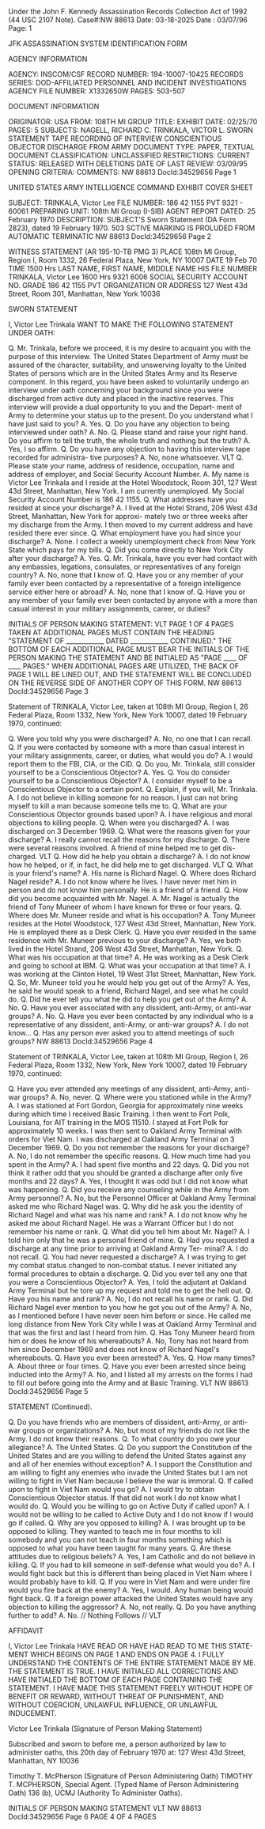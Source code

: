 Under the John F. Kennedy
Assassination Records Collection Act of
1992 (44 USC 2107 Note). Case#:NW
88613 Date: 03-18-2025
Date : 03/07/96
Page: 1

JFK ASSASSINATION SYSTEM
IDENTIFICATION FORM

AGENCY INFORMATION

AGENCY: INSCOM/CSF
RECORD NUMBER: 194-10007-10425
RECORDS SERIES: DOD-AFFILIATED PERSONNEL AND INCIDENT INVESTIGATIONS
AGENCY FILE NUMBER: X1332650W
PAGES: 503-507

DOCUMENT INFORMATION

ORIGINATOR: USA
FROM: 108TH MI GROUP
TITLE: EXHIBIT
DATE: 02/25/70
PAGES: 5
SUBJECTS: NAGELL, RICHARD C.
TRINKALA, VICTOR L.
SWORN STATEMENT
TAPE RECORDING OF INTERVIEW
CONSCIENTIOUS OBJECTOR
DISCHARGE FROM ARMY
DOCUMENT TYPE: PAPER, TEXTUAL DOCUMENT
CLASSIFICATION: UNCLASSIFIED
RESTRICTIONS:
CURRENT STATUS: RELEASED WITH DELETIONS
DATE OF LAST REVIEW: 03/09/95
OPENING CRITERIA:
COMMENTS:
NW 88613 DocId:34529656 Page 1

UNITED STATES ARMY INTELLIGENCE COMMAND
EXHIBIT
COVER SHEET

SUBJECT: TRINKALA, Victor Lee
FILE NUMBER: 186 42 1155
PVT
9321 - 60061
PREPARING UNIT: 108th MI Group (I-SIB)
AGENT REPORT DATED: 25 February 1970
DESCRIPTION: SUBJECT'S Sworn Statement (DA Form 2823),
dated 19 February 1970.
503
SCTIVE MARKING IS PROLUDED FROM AUTOMATIC TERMINATIC
NW 88613 DocId:34529656 Page 2

WITNESS STATEMENT
(AR 195-10-TB PMG 3)
PLACE 108th MI Group, Region I, Room 1332,
26 Federal Plaza, New York, NY 10007
DATE 19 Feb 70
TIME 1500 Hrs
LAST NAME, FIRST NAME, MIDDLE NAME HIS FILE NUMBER
TRINKALA, Victor Lee 1600 Hrs 9321 6006
SOCIAL SECURITY ACCOUNT NO. GRADE
186 42 1155 PVT
ORGANIZATION OR ADDRESS
127 West 43d Street, Room 301, Manhattan, New York 10036

SWORN STATEMENT

I, Victor Lee Trinkala WANT TO MAKE THE FOLLOWING STATEMENT UNDER OATH:

Q. Mr. Trinkala, before we proceed, it is my desire to acquaint you with the purpose
of this interview. The United States Department of Army must be assured of the
character, suitability, and unswerving loyalty to the United States of persons which
are in the United States Army and its Reserve component.
In this regard, you
have been asked to voluntarily undergo an interview under oath concerning your
background since you were discharged from active duty and placed in the inactive
reserves. This interview will provide a dual opportunity to you and the Depart-
ment of Army to determine your status up to the present. Do you understand what
I have just said to you?
A. Yes.
Q. Do you have any objection to being interviewed under oath?
A. No.
Q. Please stand and raise your right hand. Do you affirm to tell the truth, the
whole truth and nothing but the truth?
A. Yes, I so affirm.
Q. Do you have any objection to having this interview tape recorded for administra-
tive purposes?
A. No, none whatsoever. VLT
Q. Please state your name, address of residence, occupation, name and address of
employer, and Social Security Account Number.
A. My name is Victor Lee Trinkala and I reside at the Hotel Woodstock, Room 301,
127 West 43d Street, Manhattan, New York. I am currently unemployed. My Social
Security Account Number is 186 42 1155.
Q. What addresses have you resided at since your discharge?
A. I lived at the Hotel Strand, 206 West 43d Street, Manhattan, New York for approxi-
mately two or three weeks after my discharge from the Army. I then moved to my
current address and have resided there ever since.
Q. What employment have you had since your discharge?
A. None. I collect a weekly unemployment check from New York State which pays for my
bills.
Q. Did you come directly to New York City after your discharge?
A. Yes.
Q. Mr. Trinkala, have you ever had contact with any embassies, legations, consulates,
or representatives of any foreign country?
A. No, none that I know of.
Q. Have you or any member of your family ever been contacted by a representative of
a foreign intelligence service either here or abroad?
A. No, none that I know of.
Q. Have you or any member of your family ever been contacted by anyone with a more
than casual interest in your military assignments, career, or duties?

INITIALS OF PERSON MAKING STATEMENT: VLT
PAGE 1 OF 4 PAGES
TAKEN AT
ADDITIONAL PAGES MUST CONTAIN THE HEADING "STATEMENT OF ____________ DATED ____________ CONTINUED."
THE BOTTOM OF EACH ADDITIONAL PAGE MUST BEAR THE INITIALS OF THE PERSON MAKING THE STATEMENT AND
BE INITIALED AS "PAGE ____ OF ____ PAGES." WHEN ADDITIONAL PAGES ARE UTILIZED, THE BACK OF PAGE 1 WILL
BE LINED OUT, AND THE STATEMENT WILL BE CONCLUDED ON THE REVERSE SIDE OF ANOTHER COPY OF THIS FORM.
NW 88613 DocId:34529656 Page 3

Statement of TRINKALA, Victor Lee, taken at 108th MI Group, Region I, 26 Federal
Plaza, Room 1332, New York, New York 10007, dated 19 February 1970, continued:

Q. Were you told why you were discharged?
A. No, no one that I can recall.
Q. If you were contacted by someone with a more than casual interest in your
military assignments, career, or duties, what would you do?
A. I would report them to the FBI, CIA, or the CID.
Q. Do you, Mr. Trinkala, still consider yourself to be a Conscientious Objector?
A. Yes.
Q. You do consider yourself to be a Conscientious Objector?
A. I consider myself to be a Conscientious Objector to a certain point.
Q. Explain, if you will, Mr. Trinkala.
A. I do not believe in killing someone for no reason. I just can not bring myself
to kill a man because someone tells me to.
Q. What are your Conscientious Objector grounds based upon?
A. I have religious and moral objections to killing people.
Q. When were you discharged?
A. I was discharged on 3 December 1969.
Q. What were the reasons given for your discharge?
A. I really cannot recall the reasons for my discharge.
Q. There were several reasons involved. A friend of mine helped me to get dis-
charged. VLT
Q. How did he help you obtain a discharge?
A. I do not know how he helped, or if, in fact, he did help me to get discharged. VLT
Q. What is your friend's name?
A. His name is Richard Nagel.
Q. Where does Richard Nagel reside?
A. I do not know where he lives. I have never met him in person and do not know
him personally. He is a friend of a friend.
Q. How did you become acquainted with Mr. Nagel.
A. Mr. Nagel is actually the friend of Tony Muneer of whom I have known for three
or four years.
Q. Where does Mr. Muneer reside and what is his occupation?
A. Tony Muneer resides at the Hotel Woodstock, 127 West 43d Street, Manhattan,
New York. He is employed there as a Desk Clerk.
Q. Have you ever resided in the same residence with Mr. Muneer previous to your
discharge?
A. Yes, we both lived in the Hotel Strand, 206 West 43d Street, Manhattan, New
York.
Q. What was his occupation at that time?
A. He was working as a Desk Clerk and going to school at IBM.
Q. What was your occupation at that time?
A. I was working at the Clinton Hotel, 19 West 31st Street, Manhattan, New York.
Q. So, Mr. Muneer told you he would help you get out of the Army?
A. Yes, he said he would speak to a friend, Richard Nagel, and see what he could do.
Q. Did he ever tell you what he did to help you get out of the Army?
A. No.
Q. Have you ever associated with any dissident, anti-Army, or anti-war groups?
A. No.
Q. Have you ever been contacted by any individual who is a representative of any
dissident, anti-Army, or anti-war groups?
A. I do not know...
Q. Has any person ever asked you to attend meetings of such groups?
NW 88613 DocId:34529656 Page 4

Statement of TRINKALA, Victor Lee, taken at 108th MI Group, Region I, 26 Federal
Plaza, Room 1332, New York, New York 10007, dated 19 February 1970, continued:

Q. Have you ever attended any meetings of any dissident, anti-Army, anti-war
groups?
A. No, never.
Q. Where were you stationed while in the Army?
A. I was stationed at Fort Gordon, Georgia for approximately nine weeks during
which time I received Basic Training. I then went to Fort Polk, Louisiana,
for AIT training in the MOS 11510. I stayed at Fort Polk for approximately
10 weeks. I was then sent to Oakland Army Terminal with orders for Viet Nam.
I was discharged at Oakland Army Terminal on 3 December 1969.
Q. Do you not remember the reasons for your discharge?
A. No, I do not remember the specific reasons.
Q. How much time had you spent in the Army?
A. I had spent five months and 22 days.
Q. Did you not think it rather odd that you should be granted a discharge after
only five months and 22 days?
A. Yes, I thought it was odd but I did not know what was happening.
Q. Did you receive any counseling while in the Army from Army personnel?
A. No, but the Personnel Officer at Oakland Army Terminal asked me who Richard
Nagel was.
Q. Why did he ask you the identity of Richard Nagel and what was his name and rank?
A. I do not know why he asked me about Richard Nagel. He was a Warrant Officer but
I do not remember his name or rank.
Q. What did you tell him about Mr. Nagel?
A. I told him only that he was a personal friend of mine.
Q. Had you requested a discharge at any time prior to arriving at Oakland Army Ter-
minal?
A. I do not recall.
Q. You had never requested a discharge?
A. I was trying to get my combat status changed to non-combat status. I never
initiated any formal procedures to obtain a discharge.
Q. Did you ever tell any one that you were a Conscientious Objector?
A. Yes, I told the adjutant at Oakland Army Terminal but he tore up my request and
told me to get the hell out.
Q. Have you his name and rank?
A. No, I do not recall his name or rank.
Q. Did Richard Nagel ever mention to you how he got you out of the Army?
A. No, as I mentioned before I have never seen him before or since. He called me
long distance from New York City while I was at Oakland Army Terminal and that
was the first and last I heard from him.
Q. Has Tony Muneer heard from him or does he know of his whereabouts?
A. No, Tony has not heard from him since December 1969 and does not know of Richard
Nagel's whereabouts.
Q. Have you ever been arrested?
A. Yes.
Q. How many times?
A. About three or four times.
Q. Have you ever been arrested since being inducted into the Army?
A. No, and I listed all my arrests on the forms I had to fill out before going into
the Army and at Basic Training. VLT
NW 88613 DocId:34529656 Page 5

STATEMENT (Continued).

Q. Do you have friends who are members of dissident, anti-Army, or anti-war groups
or organizations?
A. No, but most of my friends do not like the Army. I do not know their reasons.
Q. To what country do you owe your allegiance?
A. The United States.
Q. Do you support the Constitution of the United States and are you willing to
defend the United States against any and all of her enemies without exception?
A. I support the Constitution and am willing to fight any enemies who invade the
United States but I am not willing to fight in Viet Nam because I believe the
war is immoral.
Q. If called upon to fight in Viet Nam would you go?
A. I would try to obtain Conscientious Objector status. If that did not work I do
not know what I would do.
Q. Would you be willing to go on Active Duty if called upon?
A. I would not be willing to be called to Active Duty and I do not know if I would
go if called.
Q. Why are you opposed to killing?
A. I was brought up to be opposed to killing. They wanted to teach me in four
months to kill somebody and you can not teach in four months something which is
opposed to what you have been taught for many years.
Q. Are these attitudes due to religious beliefs?
A. Yes, I am Catholic and do not believe in killing.
Q. If you had to kill someone in self-defense what would you do?
A. I would fight back but this is different than being placed in Viet Nam where
I would probably have to kill.
Q. If you were in Viet Nam and were under fire would you fire back at the enemy?
A. Yes, I would. Any human being would fight back.
Q. If a foreign power attacked the United States would have any objection to killing
the aggressor?
A. No, not really.
Q. Do you have anything further to add?
A. No. // Nothing Follows // VLT

AFFIDAVIT

I, Victor Lee Trinkala HAVE READ OR HAVE HAD READ TO ME THIS STATE-
MENT WHICH BEGINS ON PAGE 1 AND ENDS ON PAGE 4.
I FULLY UNDERSTAND THE CONTENTS OF THE ENTIRE STATEMENT
MADE BY ME. THE STATEMENT IS TRUE. I HAVE INITIALED ALL CORRECTIONS AND HAVE INITIALED THE BOTTOM OF EACH PAGE
CONTAINING THE STATEMENT. I HAVE MADE THIS STATEMENT FREELY WITHOUT HOPE OF BENEFIT OR REWARD, WITHOUT THREAT
OF PUNISHMENT, AND WITHOUT COERCION, UNLAWFUL INFLUENCE, OR UNLAWFUL INDUCEMENT.

Victor Lee Trinkala
(Signature of Person Making Statement)

Subscribed and sworn to before me, a person authorized by law
to administer oaths, this 20th day of February 1970
at: 127 West 43d Street, Manhattan, NY 10036

Timothy T. McPherson
(Signature of Person Administering Oath)
TIMOTHY T. MCPHERSON, Special Agent.
(Typed Name of Person Administering Oath)
136 (b), UCMJ
(Authority To Administer Oaths).

INITIALS OF PERSON MAKING STATEMENT VLT
NW 88613 DocId:34529656 Page 6
PAGE 4 OF 4 PAGES
